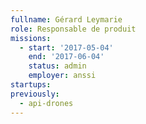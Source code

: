 ```yaml
---
fullname: Gérard Leymarie
role: Responsable de produit
missions:
  - start: '2017-05-04'
    end: '2017-06-04'
    status: admin
    employer: anssi
startups:
previously:
  - api-drones
---
```

